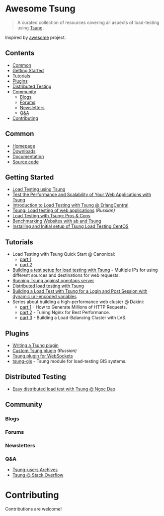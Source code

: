 # Awesome Tsung

> A curated collection of resources covering all aspects of load-testing using [Tsung](http://tsung.erlang-projects.org/).

Inspired by [awesome](https://github.com/sindresorhus/awesome) project.

## Contents
- [Common](#common)
- [Getting Started](#getting-started)
- [Tutorials](#tutorials)
- [Plugins](#plugins)
- [Distributed Testing](#distributed-testing)
- [Community](#community)
	- [Blogs](#blogs)
	- [Forums](#forums)
	- [Newsletters](#newsletters)
	- [Q&A](#qa)
- [Contributing](#contributing)

## Common

- [Homepage](http://tsung.erlang-projects.org/)
- [Downloads](http://tsung.erlang-projects.org/dist/)
- [Documentation](http://tsung.erlang-projects.org/user_manual/index.html)
- [Source code](https://github.com/processone/tsung/)

## Getting Started

- [Load Testing using Tsung](https://medium.com/helpshift-engineering/load-testing-using-tsung-ef26a662929b)
- [Test the Performance and Scalability of Your Web Applications with Tsung](https://web.archive.org/web/20160826102121/https://beebole.com/blog/erlang/test-performance-and-scalability-of-your-web-applications-with-tsung/)
- [Introduction to Load Testing with Tsung @ ErlangCentral](https://erlangcentral.org/wiki/Introduction_to_Load_Testing_with_Tsung)
- [Tsung: Load testing of web applications](https://habrahabr.ru/post/132459/) *(Russian)*
- [Load Testing with Tsung: Pros & Cons](https://getcookie.wordpress.com/2013/02/13/load-testing-with-tsung/)
- [Benchmarking Websites with ab and Tsung ](https://www.rsreese.com/benchmarking-websites-with-ab-and-tsung/)
- [Installing and Initial setup of Tsung Load Testing CentOS](http://whatizee.blogspot.com.by/2015/01/installing-and-initial-setup-of-tsung_21.html)

## Tutorials

- Load Testing with Tsung Quick Start @ Canonical:
	- [part 1](http://voices.canonical.com/isd/2010/11/14/load-testing-with-tsung-quick-start/)
	- [part 2](http://voices.canonical.com/isd/2010/12/10/tsung-quick-start-part-2/)
- [Building a test setup for load testing with Tsung](https://hml.io/2015/08/04/loadtesting-with-tsung-and-multiple-ips/) - Multiple IPs for using different sources and destinations for web requests.
- [Running Tsung against opentaps server](http://www.opentaps.org/docs/index.php/Running_Tsung_against_opentaps_server)
- [Distributed load testing with Tsung](https://raymii.org/s/articles/Basic_Website_load_testing_with_Tsung.html)
- [Building a Load Test with Tsung for a Login and Post Session with dynamic url-encoded variables](https://www.innoq.com/en/blog/building-a-load-test-with-tsung/)
- Series about building a high-performance web cluster @ Dakini:
	- [part 1](http://dak1n1.com/blog/14-http-load-generate/) - How to Generate Millions of HTTP Requests.
	- [part 2](http://dak1n1.com/blog/12-nginx-performance-tuning/) - Tuning Nginx for Best Performance.
	- [part 3](http://dak1n1.com/blog/13-load-balancing-lvs/) - Building a Load-Balancing Cluster with LVS.

## Plugins

- [Writing a Tsung plugin](http://web.archive.org/web/20150208112949/http://www.process-one.net/en/wiki/Writing_a_Tsung_plugin/)
- [Custom Tsung plugin](http://lin-techdet.blogspot.com.by/2013/04/tsung.html) *(Russian)*
- [Tsung plugin for WebSockets](https://github.com/wulczer/tsung_ws)
- [tsung-gis](https://github.com/rodo/tsung-gis) - Tsung module for load-testing GIS systems.


## Distributed Testing

- [Easy distributed load test with Tsung @ Ngoc Dao](https://github.com/ngocdaothanh/tsart)

## Community

### Blogs

### Forums

### Newsletters

### Q&A

- [Tsung-users Archives](http://lists.process-one.net/pipermail/tsung-users/)
- [Tsung @ Stack Overflow](http://stackoverflow.com/questions/tagged/tsung)

# Contributing

Contributions are welcome!
